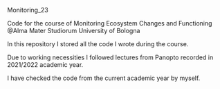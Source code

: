 Monitoring_23

Code for the course of Monitoring Ecosystem Changes and Functioning @Alma Mater Studiorum University of Bologna

In this repository I stored all the code I wrote during the course.

Due to working necessities I followed lectures from Panopto recorded in 2021/2022 academic year.

I have checked the code from the current academic year by myself.
